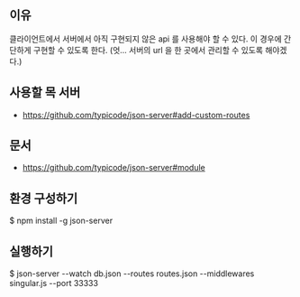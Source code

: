 ## 이유
클라이언트에서 서버에서 아직 구현되지 않은 api 를 사용해야 할 수 있다.
이 경우에 간단하게 구현할 수 있도록 한다. (엇... 서버의 url 을 한 곳에서 관리할 수 있도록 해야겠다.)

## 사용할 목 서버
- https://github.com/typicode/json-server#add-custom-routes

## 문서
- https://github.com/typicode/json-server#module

## 환경 구성하기
$ npm install -g json-server

## 실행하기
$ json-server --watch db.json --routes routes.json --middlewares singular.js --port 33333